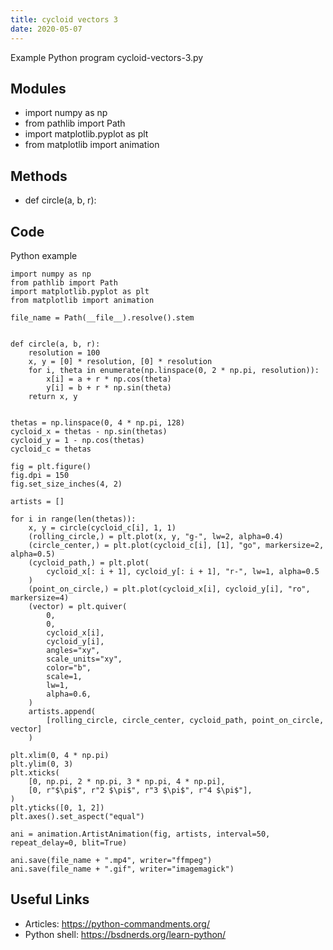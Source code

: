 ```yaml
---
title: cycloid vectors 3
date: 2020-05-07
---
```

Example Python program cycloid-vectors-3.py

## Modules

* import numpy as np
* from pathlib import Path
* import matplotlib.pyplot as plt
* from matplotlib import animation

## Methods

* def circle(a, b, r):

## Code

Python example

    import numpy as np
    from pathlib import Path
    import matplotlib.pyplot as plt
    from matplotlib import animation
    
    file_name = Path(__file__).resolve().stem
    
    
    def circle(a, b, r):
        resolution = 100
        x, y = [0] * resolution, [0] * resolution
        for i, theta in enumerate(np.linspace(0, 2 * np.pi, resolution)):
            x[i] = a + r * np.cos(theta)
            y[i] = b + r * np.sin(theta)
        return x, y
    
    
    thetas = np.linspace(0, 4 * np.pi, 128)
    cycloid_x = thetas - np.sin(thetas)
    cycloid_y = 1 - np.cos(thetas)
    cycloid_c = thetas
    
    fig = plt.figure()
    fig.dpi = 150
    fig.set_size_inches(4, 2)
    
    artists = []
    
    for i in range(len(thetas)):
        x, y = circle(cycloid_c[i], 1, 1)
        (rolling_circle,) = plt.plot(x, y, "g-", lw=2, alpha=0.4)
        (circle_center,) = plt.plot(cycloid_c[i], [1], "go", markersize=2, alpha=0.5)
        (cycloid_path,) = plt.plot(
            cycloid_x[: i + 1], cycloid_y[: i + 1], "r-", lw=1, alpha=0.5
        )
        (point_on_circle,) = plt.plot(cycloid_x[i], cycloid_y[i], "ro", markersize=4)
        (vector) = plt.quiver(
            0,
            0,
            cycloid_x[i],
            cycloid_y[i],
            angles="xy",
            scale_units="xy",
            color="b",
            scale=1,
            lw=1,
            alpha=0.6,
        )
        artists.append(
            [rolling_circle, circle_center, cycloid_path, point_on_circle, vector]
        )
    
    plt.xlim(0, 4 * np.pi)
    plt.ylim(0, 3)
    plt.xticks(
        [0, np.pi, 2 * np.pi, 3 * np.pi, 4 * np.pi],
        [0, r"$\pi$", r"2 $\pi$", r"3 $\pi$", r"4 $\pi$"],
    )
    plt.yticks([0, 1, 2])
    plt.axes().set_aspect("equal")
    
    ani = animation.ArtistAnimation(fig, artists, interval=50, repeat_delay=0, blit=True)
    
    ani.save(file_name + ".mp4", writer="ffmpeg")
    ani.save(file_name + ".gif", writer="imagemagick")
    

## Useful Links

- Articles: https://python-commandments.org/
- Python shell: https://bsdnerds.org/learn-python/
